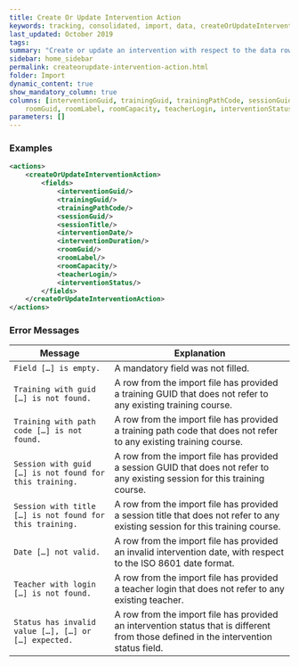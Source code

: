 ```yaml
---
title: Create Or Update Intervention Action
keywords: tracking, consolidated, import, data, createOrUpdateInterventionAction
last_updated: October 2019
tags:
summary: "Create or update an intervention with respect to the data row from the import file."
sidebar: home_sidebar
permalink: createorupdate-intervention-action.html
folder: Import
dynamic_content: true
show_mandatory_column: true
columns: [interventionGuid, trainingGuid, trainingPathCode, sessionGuid, sessionTitle, interventionDate, interventionDuration, 
    roomGuid, roomLabel, roomCapacity, teacherLogin, interventionStatus, ignoredColumn]
parameters: []
---
```


### Examples

```xml 
<actions>
	<createOrUpdateInterventionAction>
		<fields>
			<interventionGuid/>
			<trainingGuid/>
			<trainingPathCode/>
			<sessionGuid/>
			<sessionTitle/>
			<interventionDate/>
			<interventionDuration/>
			<roomGuid/>
			<roomLabel/>
			<roomCapacity/>
			<teacherLogin/>
			<interventionStatus/>
		</fields>
	</createOrUpdateInterventionAction>
</actions>
```

### Error Messages

Message | Explanation
---- | ----
`Field […] is empty.` |	A mandatory field was not filled.
`Training with guid […] is not found.` | A row from the import file has provided a training GUID that does not refer to any existing training course.
`Training with path code […] is not found.` | A row from the import file has provided a training path code that does not refer to any existing training course.
`Session with guid […] is not found for this training.` | A row from the import file has provided a session GUID that does not refer to any existing session for this training course.
`Session with title […] is not found for this training.` | A row from the import file has provided a session title that does not refer to any existing session for this training course.
`Date […] not valid.` |	A row from the import file has provided an invalid intervention date, with respect to the ISO 8601 date format.
`Teacher with login […] is not found.` | A row from the import file has provided a teacher login that does not refer to any existing teacher.
`Status has invalid value […], […] or […] expected.` | A row from the import file has provided an intervention status that is different from those defined in the intervention status field.